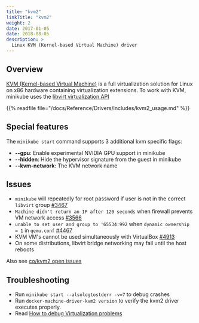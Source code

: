 ```yaml
---
title: "kvm2"
linkTitle: "kvm2"
weight: 2
date: 2017-01-05
date: 2018-08-05
description: >
  Linux KVM (Kernel-based Virtual Machine) driver
---
```


## Overview

[KVM (Kernel-based Virtual Machine)](https://www.linux-kvm.org/page/Main_Page) is a full virtualization solution for Linux on x86 hardware containing virtualization extensions. To work with KVM, minikube uses the [libvirt virtualization API](https://libvirt.org/)

{{% readfile file="/docs/Reference/Drivers/includes/kvm2_usage.md" %}}

## Special features

The `minikube start` command supports 3 additional kvm specific flags:

* **\--gpu**: Enable experimental NVIDIA GPU support in minikube
* **\--hidden**: Hide the hypervisor signature from the guest in minikube
* **\--kvm-network**:  The KVM network name

## Issues

* `minikube` will repeatedly for root password if user is not in the correct `libvirt` group [#3467](https://github.com/kubernetes/minikube/issues/3467)
* `Machine didn't return an IP after 120 seconds` when firewall prevents VM network access [#3566](https://github.com/kubernetes/minikube/issues/3566)
* `unable to set user and group to '65534:992` when `dynamic ownership = 1` in `qemu.conf` [#4467](https://github.com/kubernetes/minikube/issues/4467) 
* KVM VM's cannot be used simultaneously with VirtualBox  [#4913](https://github.com/kubernetes/minikube/issues/4913)
* On some distributions, libvirt bridge networking may fail until the host reboots

Also see [co/kvm2 open issues](https://github.com/kubernetes/minikube/labels/co%2Fkvm2)

## Troubleshooting

* Run `minikube start --alsologtostderr -v=7` to debug crashes
* Run `docker-machine-driver-kvm2 version` to verify the kvm2 driver executes properly.
* Read [How to debug Virtualization problems](https://fedoraproject.org/wiki/How_to_debug_Virtualization_problems)
 